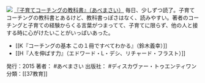 
[![](https://images-fe.ssl-images-amazon.com/images/I/51gZ7OAgHyL._SL160_.jpg)](http://www.amazon.co.jp/exec/obidos/ASIN/B00UV3TNSQ/choiyaki81-22/ref=nosim)
[『子育てコーチングの教科書』（あべまさい）](http://www.amazon.co.jp/exec/obidos/ASIN/B00UV3TNSQ/choiyaki81-22/ref=nosim)
毎日、少しずつ読了。子育てコーチングの教科書とあるけど、教科書っぽさはなく、読みやすい。著者のコーチングと子育ての経験からくる言葉がつまってて、子育てに限らず、他の人と接する時に心がけたいことがいっぱいあった。

- [[K『コーチングの基本 この１冊ですべてわかる』（鈴木義幸）]]
- [[H『人を伸ばす力』（エドワード・L・デシ、リチャード・フラスト）]]

発行：2015
著者： #あべまさい 
出版社： #ディスカヴァー・トゥエンティワン
分類：[[37教育]]